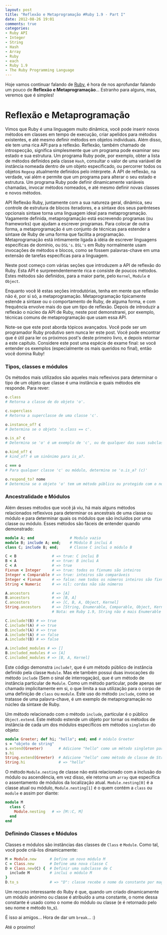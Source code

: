 ```yaml
---
layout: post
title: "Reflexão e Metaprogramação #Ruby 1.9 - Part I"
date: 2012-08-26 19:01
comments: true
categories: 
- Ruby API
- Integer
- String
- Hash
- Array
- Ruby
- each
- Ruby 1.9
- The Ruby Programming Language
---
```


<p>Hoje vamos continuar falando de <a href="http://www.ruby-doc.org/core-1.9.2/">Ruby</a>, é hora de nos aprofundar falando um pouco de <b>Reflexão e Metaprogramação</b>... Estranho para alguns, mas, veremos que é simples!</p>

<h1>Reflexão e Metaprogramação</h1>

Vimos que Ruby é uma linguagem muito dinâmica, você pode inserir novos métodos em classes em tempo de execução, criar apelidos
para métodos existentes, e até mesmo definir métodos em objetos individuais. Além disso, ele tem uma rica API para a reflexão.
Reflexão, também chamado de introspecção, significa simplesmente que um programa pode examinar seu estado e sua estrutura. Um
programa Ruby pode, por exemplo, obter a lista de métodos definidos pela classe `Hash`, consultar o valor de uma variável de
instância nomeada dentro de um objeto especificado, ou percorrer todos os objetos `Regexp` atualmente definidos pelo intérprete.
A API de reflexão, na verdade, vai além e permite que um programa para alterar o seu estado e estrutura. Um programa Ruby pode
definir dinamicamente variáveis chamadas, invocar métodos nomeados, e até mesmo definir novas classes e novos métodos.

API Reflexão Ruby, juntamente com a sua natureza geral, dinâmica, seu controle de estrutura de blocos iteradores, e a sintaxe 
dos seus parênteses opcionais sintaxe torna uma linguagem ideal para metaprogramação. Vagamente definida, metaprogramação está
escrevendo programas (ou frameworks) que ajudam a escrever programas. Para colocar de outra forma, a metaprogramação é um
conjunto de técnicas para estender a sintaxe de Ruby de uma forma que facilita a programação. Metaprogramação está intimamente
ligada à idéia de escrever linguagens específicas de domínio, ou `DSL's`. `DSL's` em Ruby normalmente usam invocações de métodos e
blocos, como se fossem palavras-chave em uma extensão de tarefas específicas para a linguagem.

Neste post começo com várias seções que introduzem a API de reflexão do Ruby. Esta API é surpreendentemente rica e consiste de
poucos métodos. Estes métodos são definidos, para a maior parte, pelo `Kernel`, `Module` e `Object`.

Enquanto você lê estas seções introdutórias, tenha em mente que reflexão não é, por si só, a metaprogramação. Metaprogramação
tipicamente estende a sintaxe ou o comportamento de Ruby, de alguma forma, e com frequência envolve mais do que um tipo de 
reflexão. Depois de introduzir a reflexão o núcleo da API de Ruby, neste post demonstrarei, por exemplo, técnicas comuns de
metaprogramação que usam essa API.

Note-se que este post aborda tópicos avançados. Você pode ser um programador Ruby produtivo sem nunca ler este post. Você pode
encontrar que é útil para ler os próximos post's deste primeiro livro, e depois retornar a este capítulo. Considere este
post uma espécie de exame final: se você entender os exemplos (especialmente os mais queridos no final), então você domina Ruby!

<!--more-->
<h3>Tipos, classes e módulos</h3>

Os métodos mais utilizados são aqueles mais reflexivos para determinar o tipo de um objeto que classe é uma instância e quais
métodos ele responde. Para rever:

``` ruby Metaprogramming
o.class
# Retorna a classe de do objeto 'o'.

c.superclass
# Retorna a superclasse de uma classe 'c'.

o.instance_of? c
# Determina se o objeto 'o.class == c'.

o.is_a? c
# Determina se 'o' é um exemplo de 'c', ou de qualquer das suas subclasses. Se 'c' for um módulo, este método testa se 'o.class' (ou qualquer um de seus ancestrais) inclui o módulo.

o.kind_of? c
# kind_of? é um sinônimo para is_a?.

c === o
# Para qualquer classe 'c' ou módulo, determina se 'o.is_a? (c)'

o.respond_to? nome
# Determina se o objeto 'o' tem um método público ou protegido com o nome especificado. Passar true como o segundo argumento para verificar métodos privados, também.
```

<h3>Ancestralidade e Módulos</h3>

Além desses métodos que você já viu, há mais alguns métodos relacionados reflexivos para determinar os ancestrais de uma 
classe ou módulo e para determinar quais os módulos que são incluídos por uma classe ou módulo. Esses métodos são fáceis de
entender quando demonstrado:

``` ruby Alguns demonstrações
module A; end                # Modulo vazio
module B; include A; end;    # Módulo B inclui A
class C; include B; end;     # Classe C inclui o módulo B

C < B                # => true: C inclui B
B < A                # => true: B inclui A
C < A                # => true
Fixnum < Integer     # => true: todos os fixnums são inteiros
Integer < Comparable # => true: inteiros são comparáveis
Integer < Fixnum     # => false: nem todos os números inteiros são fixnums
String < Numeric     # => nil: cordas não são números

A.ancestors          # => [A]
B.ancestors          # => [B, A]
C.ancestors          # => [C, B, A, Object, Kernel]
String.ancestors     # => [String, Enumerable, Comparable, Object, Kernel]
                     # Nota: em Ruby 1.9, String não é mais Enumerable

C.include?(B) # => true
C.include?(A) # => true
B.include?(A) # => true
A.include?(A) # => false
A.include?(B) # => false

A.included_modules # => []
B.included_modules # => [A]
C.included_modules # => [B, A, Kernel]
```

Este código demonstra `include?`, que é um método público de instância definido pela classe `Module`. Mas ele também possui duas
invocações do método `include` (Sem o sinal de interrogação), que é um método de instância particular de `Module`. Como um
método particular, pode apenas ser chamado implicitamente em si, o que limita a sua utilização para o corpo de uma definição de
`class` ou `module`. Este uso do método `include`, como se tratasse de uma palavra-chave, é um exemplo de metaprogramação no 
núcleo da sintaxe de Ruby.

Um método relacionado com o método `include`, particular é o público `Object.extend`. Este método estende um objeto por tornar
os métodos de instância de cada um dos módulos específicos em métodos `singleton` do objeto:

``` ruby Singleton
module Greeter; def hi; "hello"; end; end # módulo Greeter
s = "objeto de string"
s.extend(Greeter)       # Adicione "hello" como um método singleton para s
s.hi                    
String.extend(Greeter)  # Adicione "hello" como método de classe de String
String.hi 				# => "hello"
```

O método `Module.nesting` de classe não está relacionado com a inclusão do módulo ou ascendência, em vez disso, ele retorna um 
`array` que especifica o assentamento de módulos da localização atual. `Module.nesting[0]` é a classe atual ou módulo, `Module.nesting[1]` é o quem contém a `class` ou `module` e assim por diante:

```ruby Module e Class
module M
  class C
    Module.nesting   # => [M::C, M]
  end
end
```

<h3>Definindo Classes e Módulos</h3>

Classes e módulos são instâncias das classes de `Class` e `Module`. Como tal, você pode criá-los dinamicamente:

``` ruby Class e Module dinamicamente
M = Module.new      # Define um novo módulo M
C = Class.new       # Define uma nova classe C
D = Class.new(C) {  # Definir uma subclasse de C
  include M 		# inclui o módulo M
}
D.to_s 				# => "D": classe recebe o nome da constante por magia
```

Um recurso interessante do Ruby é que, quando um criado dinamicamente um módulo anónimo ou classe é atribuído a uma constante,
o nome dessa constante é usado como o nome do módulo ou classe (e é retornado pelo seu nome e método to_s).

É isso ai amigos...
Hora de dar um `break`... :)

Até o proximo!